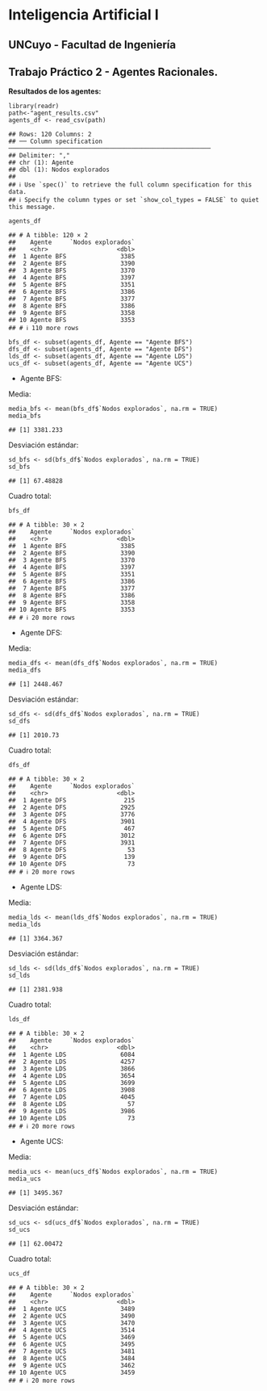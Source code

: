 # **Inteligencia Artificial I**

## **UNCuyo - Facultad de Ingeniería**

## **Trabajo Práctico 2 - Agentes Racionales.**

**Resultados de los agentes:**

    library(readr)
    path<-"agent_results.csv"
    agents_df <- read_csv(path)

    ## Rows: 120 Columns: 2
    ## ── Column specification ────────────────────────────────────────────────────────
    ## Delimiter: ","
    ## chr (1): Agente
    ## dbl (1): Nodos explorados
    ## 
    ## ℹ Use `spec()` to retrieve the full column specification for this data.
    ## ℹ Specify the column types or set `show_col_types = FALSE` to quiet this message.

    agents_df

    ## # A tibble: 120 × 2
    ##    Agente     `Nodos explorados`
    ##    <chr>                   <dbl>
    ##  1 Agente BFS               3385
    ##  2 Agente BFS               3390
    ##  3 Agente BFS               3370
    ##  4 Agente BFS               3397
    ##  5 Agente BFS               3351
    ##  6 Agente BFS               3386
    ##  7 Agente BFS               3377
    ##  8 Agente BFS               3386
    ##  9 Agente BFS               3358
    ## 10 Agente BFS               3353
    ## # ℹ 110 more rows

    bfs_df <- subset(agents_df, Agente == "Agente BFS")
    dfs_df <- subset(agents_df, Agente == "Agente DFS")
    lds_df <- subset(agents_df, Agente == "Agente LDS")
    ucs_df <- subset(agents_df, Agente == "Agente UCS")

-   Agente BFS:

Media:

    media_bfs <- mean(bfs_df$`Nodos explorados`, na.rm = TRUE)
    media_bfs

    ## [1] 3381.233

Desviación estándar:

    sd_bfs <- sd(bfs_df$`Nodos explorados`, na.rm = TRUE)
    sd_bfs

    ## [1] 67.48828

Cuadro total:

    bfs_df

    ## # A tibble: 30 × 2
    ##    Agente     `Nodos explorados`
    ##    <chr>                   <dbl>
    ##  1 Agente BFS               3385
    ##  2 Agente BFS               3390
    ##  3 Agente BFS               3370
    ##  4 Agente BFS               3397
    ##  5 Agente BFS               3351
    ##  6 Agente BFS               3386
    ##  7 Agente BFS               3377
    ##  8 Agente BFS               3386
    ##  9 Agente BFS               3358
    ## 10 Agente BFS               3353
    ## # ℹ 20 more rows

-   Agente DFS:

Media:

    media_dfs <- mean(dfs_df$`Nodos explorados`, na.rm = TRUE)
    media_dfs

    ## [1] 2448.467

Desviación estándar:

    sd_dfs <- sd(dfs_df$`Nodos explorados`, na.rm = TRUE)
    sd_dfs

    ## [1] 2010.73

Cuadro total:

    dfs_df

    ## # A tibble: 30 × 2
    ##    Agente     `Nodos explorados`
    ##    <chr>                   <dbl>
    ##  1 Agente DFS                215
    ##  2 Agente DFS               2925
    ##  3 Agente DFS               3776
    ##  4 Agente DFS               3901
    ##  5 Agente DFS                467
    ##  6 Agente DFS               3012
    ##  7 Agente DFS               3931
    ##  8 Agente DFS                 53
    ##  9 Agente DFS                139
    ## 10 Agente DFS                 73
    ## # ℹ 20 more rows

-   Agente LDS:

Media:

    media_lds <- mean(lds_df$`Nodos explorados`, na.rm = TRUE)
    media_lds

    ## [1] 3364.367

Desviación estándar:

    sd_lds <- sd(lds_df$`Nodos explorados`, na.rm = TRUE)
    sd_lds

    ## [1] 2381.938

Cuadro total:

    lds_df

    ## # A tibble: 30 × 2
    ##    Agente     `Nodos explorados`
    ##    <chr>                   <dbl>
    ##  1 Agente LDS               6084
    ##  2 Agente LDS               4257
    ##  3 Agente LDS               3866
    ##  4 Agente LDS               3654
    ##  5 Agente LDS               3699
    ##  6 Agente LDS               3908
    ##  7 Agente LDS               4045
    ##  8 Agente LDS                 57
    ##  9 Agente LDS               3986
    ## 10 Agente LDS                 73
    ## # ℹ 20 more rows

-   Agente UCS:

Media:

    media_ucs <- mean(ucs_df$`Nodos explorados`, na.rm = TRUE)
    media_ucs

    ## [1] 3495.367

Desviación estándar:

    sd_ucs <- sd(ucs_df$`Nodos explorados`, na.rm = TRUE)
    sd_ucs

    ## [1] 62.00472

Cuadro total:

    ucs_df

    ## # A tibble: 30 × 2
    ##    Agente     `Nodos explorados`
    ##    <chr>                   <dbl>
    ##  1 Agente UCS               3489
    ##  2 Agente UCS               3490
    ##  3 Agente UCS               3470
    ##  4 Agente UCS               3514
    ##  5 Agente UCS               3469
    ##  6 Agente UCS               3495
    ##  7 Agente UCS               3481
    ##  8 Agente UCS               3484
    ##  9 Agente UCS               3462
    ## 10 Agente UCS               3459
    ## # ℹ 20 more rows
